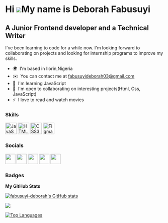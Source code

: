 Hi ![](https://user-images.githubusercontent.com/18350557/176309783-0785949b-9127-417c-8b55-ab5a4333674e.gif)My name is Deborah Fabusuyi
========================================================================================================================================

A Junior Frontend developer and a Technical Writer
----------------------------------------------------------

I've been learning to code for a while now. I'm looking forward to collaborating on projects and looking for internship programs to improve my skills.

* 🌍  I'm based in Ilorin,Nigeria
* ✉️  You can contact me at [fabusuyideborah03@gmail.com](mailto:fabusuyideborah03@gmail.com)
* 🧠  I'm learning JavaScript
* 🤝  I'm open to collaborating on interesting projects(Html, Css, JavaScript)
* ⚡  I love to read and watch movies

### Skills

<p align="left">
<a href="https://developer.mozilla.org/en-US/docs/Web/JavaScript" target="_blank" rel="noreferrer"><img src="https://raw.githubusercontent.com/danielcranney/readme-generator/main/public/icons/skills/javascript-colored.svg" width="36" height="36" alt="JavaScript" /></a>
<a href="https://developer.mozilla.org/en-US/docs/Glossary/HTML5" target="_blank" rel="noreferrer"><img src="https://raw.githubusercontent.com/danielcranney/readme-generator/main/public/icons/skills/html5-colored.svg" width="36" height="36" alt="HTML5" /></a>
<a href="https://www.w3.org/TR/CSS/#css" target="_blank" rel="noreferrer"><img src="https://raw.githubusercontent.com/danielcranney/readme-generator/main/public/icons/skills/css3-colored.svg" width="36" height="36" alt="CSS3" /></a>
<a href="https://www.figma.com/" target="_blank" rel="noreferrer"><img src="https://raw.githubusercontent.com/danielcranney/readme-generator/main/public/icons/skills/figma-colored.svg" width="36" height="36" alt="Figma" /></a>
</p>


### Socials

<p align="left"> <a href="https://www.github.com/fabusuyi-deborah" target="_blank" rel="noreferrer"><img src="https://raw.githubusercontent.com/danielcranney/readme-generator/main/public/icons/socials/github.svg" width="32" height="32" /></a> <a href="https://Dherrbie.hashnode.dev" target="_blank" rel="noreferrer"><img src="https://raw.githubusercontent.com/danielcranney/readme-generator/main/public/icons/socials/hashnode.svg" width="32" height="32" /></a> <a href="https://www.linkedin.com/in/deborah-fabusuyi" target="_blank" rel="noreferrer"><img src="https://raw.githubusercontent.com/danielcranney/readme-generator/main/public/icons/socials/linkedin.svg" width="32" height="32" /></a> <a href="http://www.medium.com/@fabusuyideorah03" target="_blank" rel="noreferrer"><img src="https://raw.githubusercontent.com/danielcranney/readme-generator/main/public/icons/socials/medium.svg" width="32" height="32" /></a> <a href="https://www.twitter.com/Debbyiecodes" target="_blank" rel="noreferrer"><img src="https://raw.githubusercontent.com/danielcranney/readme-generator/main/public/icons/socials/twitter.svg" width="32" height="32" /></a></p>

### Badges

<b>My GitHub Stats</b>

<a href="http://www.github.com/fabusuyi-deborah"><img src="https://github-readme-stats.vercel.app/api?username=fabusuyi-deborah&show_icons=true&hide=&count_private=true&title_color=6366f1&text_color=ffffff&icon_color=000000&bg_color=171717&hide_border=true&show_icons=true" alt="fabusuyi-deborah's GitHub stats" /></a>

<a href="http://www.github.com/fabusuyi-deborah"><img src="https://github-readme-streak-stats.herokuapp.com/?user=fabusuyi-deborah&stroke=ffffff&background=171717&ring=6366f1&fire=6366f1&currStreakNum=ffffff&currStreakLabel=6366f1&sideNums=ffffff&sideLabels=ffffff&dates=ffffff&hide_border=true" /></a>

<a href="https://github.com/fabusuyi-deborah" align="left"><img src="https://github-readme-stats.vercel.app/api/top-langs/?username=fabusuyi-deborah&langs_count=10&title_color=6366f1&text_color=ffffff&icon_color=000000&bg_color=171717&hide_border=true&locale=en&custom_title=Top%20%Languages" alt="Top Languages" /></a>
